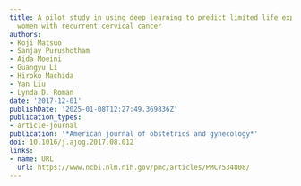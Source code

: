 ```yaml
---
title: A pilot study in using deep learning to predict limited life expectancy in
  women with recurrent cervical cancer
authors:
- Koji Matsuo
- Sanjay Purushotham
- Aida Moeini
- Guangyu Li
- Hiroko Machida
- Yan Liu
- Lynda D. Roman
date: '2017-12-01'
publishDate: '2025-01-08T12:27:49.369836Z'
publication_types:
- article-journal
publication: '*American journal of obstetrics and gynecology*'
doi: 10.1016/j.ajog.2017.08.012
links:
- name: URL
  url: https://www.ncbi.nlm.nih.gov/pmc/articles/PMC7534808/
---
```

